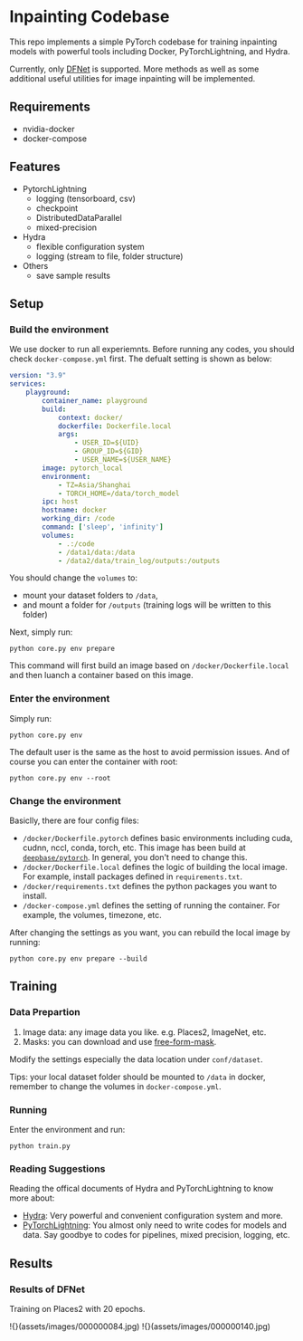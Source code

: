 # Inpainting Codebase

This repo implements a simple PyTorch codebase for training inpainting models with powerful tools including Docker, PyTorchLightning, and Hydra.

Currently, only [DFNet](https://github.com/hughplay/DFNet) is supported. More methods as well as some additional useful utilities for image inpainting will be implemented.

## Requirements

- nvidia-docker
- docker-compose

## Features

- PytorchLightning
    - logging (tensorboard, csv)
    - checkpoint
    - DistributedDataParallel
    - mixed-precision
- Hydra
    - flexible configuration system
    - logging (stream to file, folder structure)
- Others
    - save sample results

## Setup

### Build the environment

We use docker to run all experiemnts. Before running any codes, you should check `docker-compose.yml` first. The defualt setting is shown as below:

``` yaml
version: "3.9"
services:
    playground:
        container_name: playground
        build:
            context: docker/
            dockerfile: Dockerfile.local
            args:
                - USER_ID=${UID}
                - GROUP_ID=${GID}
                - USER_NAME=${USER_NAME}
        image: pytorch_local
        environment:
            - TZ=Asia/Shanghai
            - TORCH_HOME=/data/torch_model
        ipc: host
        hostname: docker
        working_dir: /code
        command: ['sleep', 'infinity']
        volumes:
            - .:/code
            - /data1/data:/data
            - /data2/data/train_log/outputs:/outputs
```

You should change the `volumes` to:
- mount your dataset folders to `/data`,
- and mount a folder for `/outputs` (training logs will be written to this folder)

Next, simply run:

```
python core.py env prepare
```

This command will first build an image based on `/docker/Dockerfile.local` and then luanch a container based on this image.


### Enter the environment

Simply run:

```
python core.py env
```

The default user is the same as the host to avoid permission issues. And of course you can enter the container with root:

```
python core.py env --root
```

### Change the environment

Basiclly, there are four config files:

- `/docker/Dockerfile.pytorch` defines basic environments including cuda, cudnn, nccl, conda, torch, etc. This image has been build at [`deepbase/pytorch`](https://hub.docker.com/r/deepbase/pytorch). In general, you don't need to change this.
- `/docker/Dockerfile.local` defines the logic of building the local image. For example, install packages defined in `requirements.txt`.
- `/docker/requirements.txt` defines the python packages you want to install.
- `/docker-compose.yml` defines the setting of running the container. For example, the volumes, timezone, etc.


After changing the settings as you want, you can rebuild the local image by running:


```
python core.py env prepare --build
```


## Training

### Data Prepartion

1. Image data: any image data you like. e.g. Places2, ImageNet, etc.
1. Masks: you can download and use [free-form-mask](download/free-form-mask.tar.gz).

Modify the settings especially the data location under `conf/dataset`.

Tips: your local dataset folder should be mounted to `/data` in docker, remember to change the volumes in `docker-compose.yml`.

### Running

Enter the environment and run:

```
python train.py
```

### Reading Suggestions

Reading the offical documents of Hydra and PyTorchLightning to know more about:
- [Hydra](https://hydra.cc/docs/intro): Very powerful and convenient configuration system and more.
- [PyTorchLightning](https://pytorch-lightning.readthedocs.io/en/latest/starter/new-project.html): You almost only need to write codes for models and data. Say goodbye to codes for pipelines, mixed precision, logging, etc.


## Results

### Results of DFNet

Training on Places2 with 20 epochs.

!{}(assets/images/000000084.jpg)
!{}(assets/images/000000140.jpg)